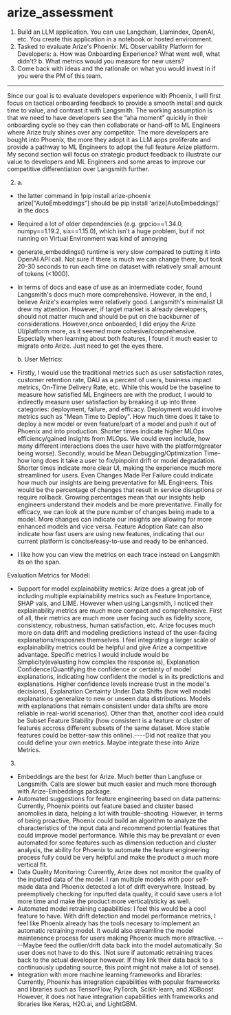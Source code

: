# arize_assessment
1. Build an LLM application. You can use Langchain, Llamindex, OpenAI, etc. You create this application in a notebook or hosted environment.
2. Tasked to evaluate Arize's Phoenix: ML Observability Platform for Developers:
  a. How was Onboarding Experience? What went well, what didn't?
  b. What metrics would you measure for new users?
3. Come back with ideas and the rationale on what you would invest in if you were the PM of this team.
________________________________________________________________________________________________________________________________________________

Since our goal is to evaluate developers experience with Phoenix, I will first focus on tactical onboarding feedback to provide a smooth install and quick time to value, and contrast it with Langsmith. The working assumption is that we need to have developers see the “aha moment” quickly in their onboarding cycle so they can then collaborate or hand-off to ML Engineers where Arize truly shines over any competitor. The more developers are bought into Phoenix, the more they adopt it as LLM apps proliferate and provide a pathway to ML Engineers to adopt the full feature Arize platform. My second section will focus on strategic product feedback to illustrate our value to developers and ML Engineers and some areas to improve our competitive differentiation over Langsmith further.


2. a.
- the latter command in !pip install arize-phoenix arize["AutoEmbeddings"] should be pip install 'arize[AutoEmbeddings]’ in the docs
- Required a lot of older dependencies (e.g. grpcio==1.34.0, numpy==1.19.2, six==1.15.0), which isn't a huge problem, but if not running on Virtual Environment was kind of annoying
- generate_embeddings() runtime is very slow compared to putting it into OpenAI API call. Not sure if there is much we can change there, but took 20-30 seconds to run each time on dataset with relatively small amount of tokens (<1000).
- In terms of docs and ease of use as an intermediate coder, found Langsmith's docs much more comprehensive. However, in the end, I believe Arize's examples were relatively good. Langsmith's minimalist UI drew my attention. However, if target market is already developers, should not matter much and should be put on the backburner of considerations. However,once onboarded, I did enjoy the Arize UI/platform more, as it seemed more cohesive/comprehensive. Especially when learning about both features, I found it much easier to migrate onto Arize. Just need to get the eyes there.
  
   b.
User Metrics:
- Firstly, I would use the traditional metrics such as user satisfaction rates, customer retention rate, DAU as a percent of users, business impact metrics, On-Time Delivery Rate, etc. While this would be the baseline to measure how satisfied ML Engineers are with the product, I would to indirectly measure user satisfaction by breaking it up into three categories: deployment, failure, and efficacy. Deployment would involve metrics such as "Mean Time to Deploy". How much time does it take to deploy a new model or even feature/part of a model and push it out of Phoenix and into production. Shorter times indicate higher MLOps efficiency/gained insights from MLOps. We could even include, how many different interactions does the user have with the platform(greater being worse). Secondly, would be Mean Debugging/Optimization Time- how long does it take a user to fix/pinpoint drift or model degradation. Shorter times indicate more clear UI, making the experience much more streamlined for users. Even Changes Made Per Failure could indicate how much our insights are being preventative for ML Engineers. This would be the percentage of changes that result in service disruptions or require rollback. Growing percentages mean that our insights help engineers understand their models and be more preventative. Finally for efficacy, we can look at the pure number of changes being made to a model. More changes can indicate our insights are allowing for more enhanced models and vice versa. Feature Adoption Rate can also indicate how fast users are using new features, indicating that our current platform is concise/easy-to-use and ready to be enhanced.
- I like how you can view the metrics on each trace instead on Langsmith its on the span.

Evaluation Metrics for Model:
- Support for model explainability metrics: Arize does a great job of including multiple explainability metrics such as Feature Importance, SHAP vals, and LIME. However when using Langsmith, I noticed their explainability metrics are much more compact and comprehensive. First of all, their metrics are much more user facing such as fidelity score, consistency, robustness, human satisfaction, etc. Arize focuses much more on data drift and modeling predictions instead of the user-facing explanations/resposnes themselves. I feel integrating a larger scale of explainability metrics could be helpful and give Arize a competitive advantage. Specific metrics I would include would be  Simplicity(evaluating how complex the response is), Explanation Confidence(Quantifying the confidence or certainty of model explanations, indicating how confident the model is in its predictions and explanations. Higher confidence levels increase trust in the model's decisions), Explanation Certainty Under Data Shifts (how well model explanations generalize to new or unseen data distributions. Models with explanations that remain consistent under data shifts are more reliable in real-world scenarios). Other than that, another cool idea could be Subset Feature Stability (how consistent is a feature or cluster of features accross different subsets of the same dataset. More stable features could be better-saw this online).----Did not realize that you could define your own metrics. Maybe integrate these into Arize Metrics.
  
3.
- Embeddings are the best for Arize. Much better than Langfuse or Langsmith. Calls are slower but much easier and much more thorough with Arize-Embeddings package.
- Automated suggestions for feature engineering based on data patterns: Currently, Phoenix points out feature based and cluster based anomolies in data, helping a lot with trouble-shooting. However, in terms of being proactive, Phoenix could build an algorithm to analyze the characteristics of the input data and recommend potential features that could improve model performance. While this may be prevalant or even automated for some features such as dimension reduction and cluster analysis, the ability for Phoenix to automate the feature engineering process fully could be very helpful and make the product a much more vertical fit.
- Data Quality Monitoring: Currently, Arize does not monitor the quality of the inputted data of the model. I ran multiple models with poor self-made data and Phoenix detected a lot of drift everywhere. Instead, by preemptively checking for inputted data quality, it could save users a lot more time and make the product more vertical/sticky as well.
- Automated model retraining capabilities: I feel this would be a cool feature to have. With drift detection and model performance metrics, I feel like Phoenix already has the tools necesary to implement an automatic retraining model. It would also streamline the model maintenence process for users making Phoenix much more attractive. ----Maybe feed the outlier/drift data back into the model automatically. So user does not have to do this. (Not sure if automatic retraining traces back to the actual developer however. If they link their data back to a continuously updating source, this point might not make a lot of sense).
- Integration with more machine learning frameworks and libraries: Currently, Phoenix has integration capabilities with popular frameworks and libraries such as TensorFlow, PyTorch, Scikit-learn, and XGBoost. However, it does not have integration capabilities with frameworks and libraries like Keras, H2O.ai, and LightGBM.
